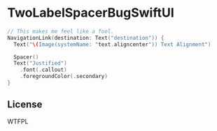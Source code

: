 # TwoLabelSpacerBugSwiftUI

```swift
// This makes me feel like a fool.
NavigationLink(destination: Text("destination")) {
  Text("\(Image(systemName: "text.aligncenter")) Text Alignment")

  Spacer()
  Text("Justified")
    .font(.callout)
    .foregroundColor(.secondary)
}
```

## License

WTFPL
